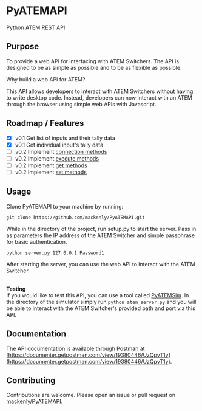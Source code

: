 # PyATEMAPI
 Python ATEM REST API

## Purpose
To provide a web API for interfacing with ATEM Switchers. The API is designed to be as simple as possible and to be as flexible as possible.

Why build a web API for ATEM?

This API allows developers to interact with ATEM Switchers without having to write desktop code. Instead, developers can now interact with an ATEM through the browser using simple web APIs with Javascript.

## Roadmap / Features
- [x] v0.1 Get list of inputs and their tally data
- [x] v0.1 Get individual input's tally data
- [ ] v0.2 Implement [connection methods](https://clvlabs.github.io/PyATEMMax/docs/methods/connect/)
- [ ] v0.2 Implement [execute methods](https://clvlabs.github.io/PyATEMMax/docs/methods/exec/)
- [ ] v0.2 Implement [get methods](https://clvlabs.github.io/PyATEMMax/docs/data/)
- [ ] v0.2 Implement [set methods](https://clvlabs.github.io/PyATEMMax/docs/methods/set/)

## Usage
Clone PyATEMAPI to your machine by running:

```git clone https://github.com/mackenly/PyATEMAPI.git```

While in the directory of the project, run setup.py to start the server. Pass in as parameters the IP address of the ATEM Switcher and simple passphrase for basic authentication.

```python server.py 127.0.0.1 Password1```

After starting the server, you can use the web API to interact with the ATEM Switcher.

<br>**Testing**<br>
If you would like to test this API, you can use a tool called [PyATEMSim](https://github.com/jonknoll/pyAtemSim).
In the directory of the simulator simply run `python atem_server.py` and you will be able to interact with the ATEM Switcher's provided path and port via this API.

## Documentation
The API documentation is available through Postman at [https://documenter.getpostman.com/view/19380446/UzQpvT1y](https://documenter.getpostman.com/view/19380446/UzQpvT1y).

## Contributing
Contributions are welcome. Please open an issue or pull request on [mackenly/PyATEMAPI](https://github.com/mackenly/PyATEMAPI).
